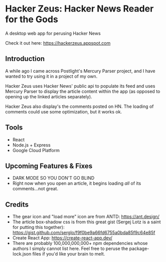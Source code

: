 # Hacker Zeus: Hacker News Reader for the Gods
A desktop web app for perusing Hacker News

Check it out here: https://hackerzeus.appspot.com

## Introduction
A while ago I came across Postlight's Mercury Parser project, and I have wanted to try using it in a project of my own.

Hacker Zeus uses Hacker News' public api to populate its feed and uses Mercury Parser to display the article content within the app (as opposed to opening up the linked articles separately).

Hacker Zeus also display's the comments posted on HN. The loading of comments could use some optimization, but it works ok.

## Tools
- React
- Node.js + Express
- Google Cloud Platform

## Upcoming Features & Fixes
- DARK MODE SO YOU DON'T GO BLIND
- Right now when you open an article, it begins loading *all* of its comments...not great.

## Credits
- The gear icon and "load more" icon are from ANTD:  https://ant.design/
- The article box-shadow css is from this great gist (Sergej Lotz is a saint for putting this together):  https://gist.github.com/serglo/f9f0be9a66fd6755a0bda85f9c64e85f
- Create React App:  https://create-react-app.dev/
- There are probably 100,000,000,000+ npm dependencies whose authors I simply cannot list here. Feel free to peruse the package-lock.json files if you'd like your brain to melt.
